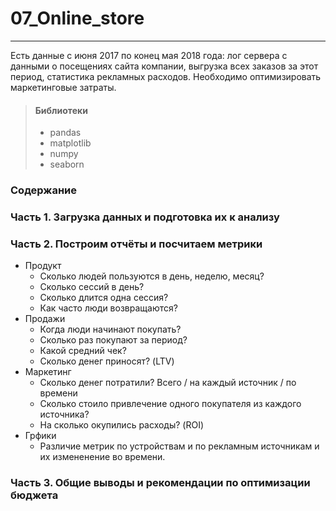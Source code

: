 # 07_Online_store
________________________________________

Есть данные с июня 2017 по конец мая 2018 года: лог сервера с данными о посещениях сайта компании, выгрузка всех заказов за этот период, статистика рекламных расходов. Необходимо оптимизировать маркетинговые затраты.

>#### Библиотеки
>* pandas
>* matplotlib
>* numpy
>* seaborn

### Содержание

### Часть 1. Загрузка данных и подготовка их к анализу

### Часть 2. Построим отчёты и посчитаем метрики
* Продукт
    * Сколько людей пользуются в день, неделю, месяц?
    * Сколько сессий в день?
    * Сколько длится одна сессия?
    * Как часто люди возвращаются?
* Продажи
    * Когда люди начинают покупать?
    * Сколько раз покупают за период?
    * Какой средний чек?
    * Сколько денег приносят? (LTV)
* Маркетинг
    * Сколько денег потратили? Всего / на каждый источник / по времени
    * Сколько стоило привлечение одного покупателя из каждого источника?
    * На сколько окупились расходы? (ROI)
* Грфики
    * Различие метрик по устройствам и по рекламным источникам и их измененение во времени.

### Часть 3. Общие выводы и рекомендации по оптимизации бюджета